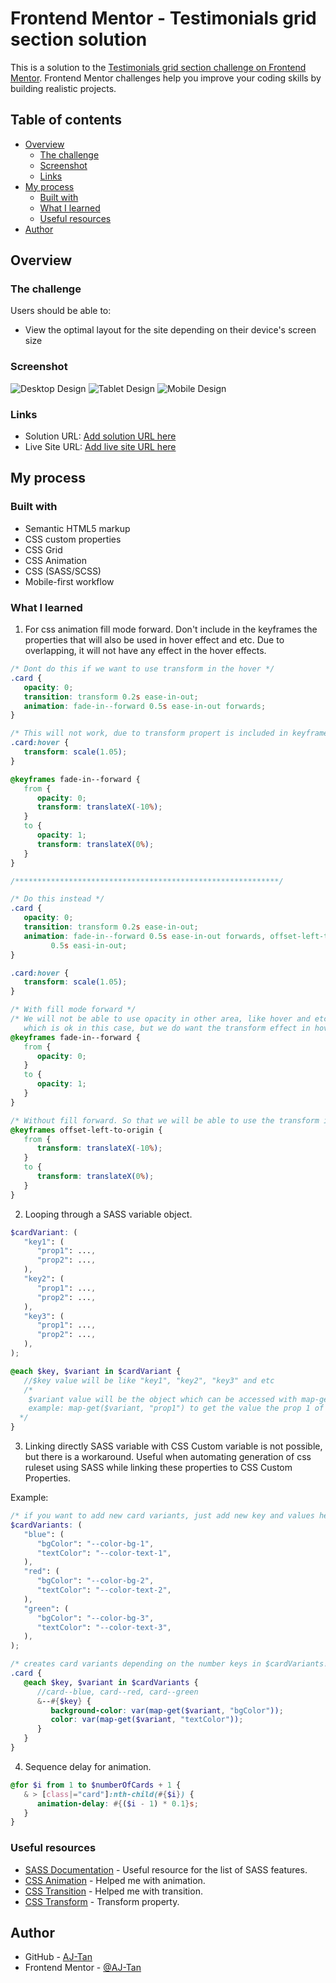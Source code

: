 # Frontend Mentor - Testimonials grid section solution

This is a solution to the [Testimonials grid section challenge on Frontend Mentor](https://www.frontendmentor.io/challenges/testimonials-grid-section-Nnw6J7Un7). Frontend Mentor challenges help you improve your coding skills by building realistic projects.

## Table of contents

-  [Overview](#overview)
   -  [The challenge](#the-challenge)
   -  [Screenshot](#screenshot)
   -  [Links](#links)
-  [My process](#my-process)
   -  [Built with](#built-with)
   -  [What I learned](#what-i-learned)
   -  [Useful resources](#useful-resources)
-  [Author](#author)

## Overview

### The challenge

Users should be able to:

-  View the optimal layout for the site depending on their device's screen size

### Screenshot

![Desktop Design](<screenshot/Design - Desktop Design - AJ.png>)
![Tablet Design](<screenshot/Design - Tablet Design - AJ.png>)
![Mobile Design](<screenshot/Design - Mobile Design - AJ.png>)

### Links

-  Solution URL: [Add solution URL here](https://your-solution-url.com)
-  Live Site URL: [Add live site URL here](https://your-live-site-url.com)

## My process

### Built with

-  Semantic HTML5 markup
-  CSS custom properties
-  CSS Grid
-  CSS Animation
-  CSS (SASS/SCSS)
-  Mobile-first workflow

### What I learned

1. For css animation fill mode forward. Don't include in the keyframes the properties that will also be used in
   hover effect and etc. Due to overlapping, it will not have any effect in the hover effects.

```css
/* Dont do this if we want to use transform in the hover */
.card {
   opacity: 0;
   transition: transform 0.2s ease-in-out;
   animation: fade-in--forward 0.5s ease-in-out forwards;
}

/* This will not work, due to transform propert is included in keyframe with fill mode forwards */
.card:hover {
   transform: scale(1.05);
}

@keyframes fade-in--forward {
   from {
      opacity: 0;
      transform: translateX(-10%);
   }
   to {
      opacity: 1;
      transform: translateX(0%);
   }
}

/***********************************************************/

/* Do this instead */
.card {
   opacity: 0;
   transition: transform 0.2s ease-in-out;
   animation: fade-in--forward 0.5s ease-in-out forwards, offset-left-to-origin
         0.5s easi-in-out;
}

.card:hover {
   transform: scale(1.05);
}

/* With fill mode forward */
/* We will not be able to use opacity in other area, like hover and etc for the card class.
   which is ok in this case, but we do want the transform effect in hover. */
@keyframes fade-in--forward {
   from {
      opacity: 0;
   }
   to {
      opacity: 1;
   }
}

/* Without fill forward. So that we will be able to use the transform in hover */
@keyframes offset-left-to-origin {
   from {
      transform: translateX(-10%);
   }
   to {
      transform: translateX(0%);
   }
}
```

2. Looping through a SASS variable object.

```scss
$cardVariant: (
   "key1": (
      "prop1": ...,
      "prop2": ...,
   ),
   "key2": (
      "prop1": ...,
      "prop2": ...,
   ),
   "key3": (
      "prop1": ...,
      "prop2": ...,
   ),
);

@each $key, $variant in $cardVariant {
   //$key value will be like "key1", "key2", "key3" and etc
   /* 
    $variant value will be the object which can be accessed with map-get()
    example: map-get($variant, "prop1") to get the value the prop 1 of the current set.
  */
}
```

3. Linking directly SASS variable with CSS Custom variable is not possible, but there is a workaround.
   Useful when automating generation of css ruleset using SASS while linking these properties to CSS Custom Properties.

Example:

```scss
/* if you want to add new card variants, just add new key and values here */
$cardVariants: (
   "blue": (
      "bgColor": "--color-bg-1",
      "textColor": "--color-text-1",
   ),
   "red": (
      "bgColor": "--color-bg-2",
      "textColor": "--color-text-2",
   ),
   "green": (
      "bgColor": "--color-bg-3",
      "textColor": "--color-text-3",
   ),
);

/* creates card variants depending on the number keys in $cardVariants! */
.card {
   @each $key, $variant in $cardVariants {
      //card--blue, card--red, card--green
      &--#{$key} {
         background-color: var(map-get($variant, "bgColor"));
         color: var(map-get($variant, "textColor"));
      }
   }
}
```

4. Sequence delay for animation.

```scss
@for $i from 1 to $numberOfCards + 1 {
   & > [class|="card"]:nth-child(#{$i}) {
      animation-delay: #{($i - 1) * 0.1}s;
   }
}
```

### Useful resources

-  [SASS Documentation](https://sass-lang.com/documentation/) - Useful resource for the list of SASS features.
-  [CSS Animation](https://www.w3schools.com/css/css3_animations.asp) - Helped me with animation.
-  [CSS Transition](https://www.w3schools.com/css/css3_transitions.asp) - Helped me with transition.
-  [CSS Transform](https://www.w3schools.com/cssref/css3_pr_transform.php) - Transform property.

## Author

-  GitHub - [AJ-Tan](https://github.com/AJ-Tan)
-  Frontend Mentor - [@AJ-Tan](https://www.frontendmentor.io/profile/AJ-Tan)

